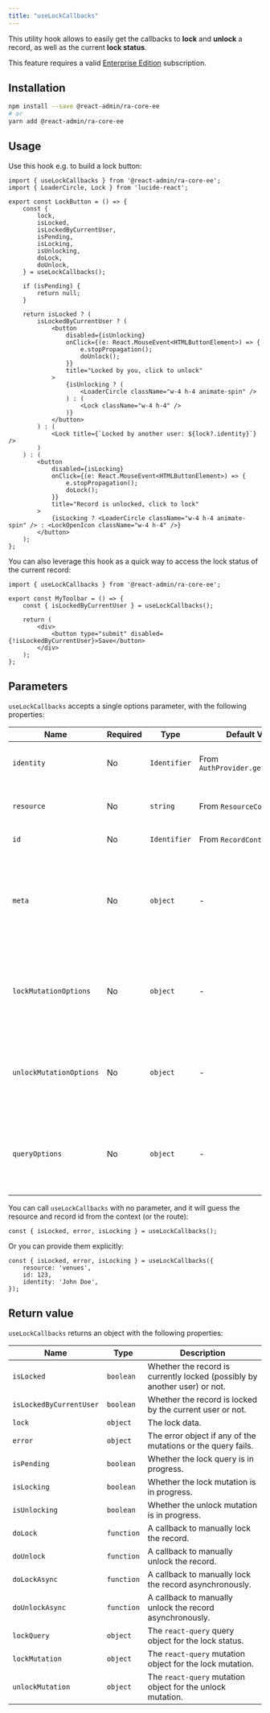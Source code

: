 ```yaml
---
title: "useLockCallbacks"
---
```

This utility hook allows to easily get the callbacks to **lock** and **unlock** a record, as well as the current **lock status**.

This feature requires a valid [Enterprise Edition](https://marmelab.com/ra-enterprise/) subscription.

## Installation

```bash
npm install --save @react-admin/ra-core-ee
# or
yarn add @react-admin/ra-core-ee
```

## Usage

Use this hook e.g. to build a lock button:

```tsx
import { useLockCallbacks } from '@react-admin/ra-core-ee';
import { LoaderCircle, Lock } from 'lucide-react';

export const LockButton = () => {
    const {
        lock,
        isLocked,
        isLockedByCurrentUser,
        isPending,
        isLocking,
        isUnlocking,
        doLock,
        doUnlock,
    } = useLockCallbacks();

    if (isPending) {
        return null;
    }

    return isLocked ? (
        isLockedByCurrentUser ? (
            <button
                disabled={isUnlocking}
                onClick={(e: React.MouseEvent<HTMLButtonElement>) => {
                    e.stopPropagation();
                    doUnlock();
                }}
                title="Locked by you, click to unlock"
            >
                {isUnlocking ? (
                    <LoaderCircle className="w-4 h-4 animate-spin" />
                ) : (
                    <Lock className="w-4 h-4" />
                )}
            </button>
        ) : (
            <Lock title={`Locked by another user: ${lock?.identity}`} />
        )
    ) : (
        <button
            disabled={isLocking}
            onClick={(e: React.MouseEvent<HTMLButtonElement>) => {
                e.stopPropagation();
                doLock();
            }}
            title="Record is unlocked, click to lock"
        >
            {isLocking ? <LoaderCircle className="w-4 h-4 animate-spin" /> : <LockOpenIcon className="w-4 h-4" />}
        </button>
    );
};
```

You can also leverage this hook as a quick way to access the lock status of the current record:

```tsx
import { useLockCallbacks } from '@react-admin/ra-core-ee';

export const MyToolbar = () => {
    const { isLockedByCurrentUser } = useLockCallbacks();

    return (
        <div>
            <button type="submit" disabled={!isLockedByCurrentUser}>Save</button>
        </div>
    );
};  
```

## Parameters

`useLockCallbacks` accepts a single options parameter, with the following properties:

| Name                    | Required | Type         | Default Value                     | Description                                                                                   |
| ----------------------- | -------- | ------------ | --------------------------------- | --------------------------------------------------------------------------------------------- |
| `identity`              | No       | `Identifier` | From `AuthProvider.getIdentity()` | An identifier for the user who owns the lock.                                                 |
| `resource`              | No       | `string`     | From `ResourceContext`            | The resource name (e.g. `'posts'`).                                                           |
| `id`                    | No       | `Identifier` | From `RecordContext`              | The record id (e.g. `123`).                                                                   |
| `meta`                  | No       | `object`     | -                                 | Additional metadata forwarded to the dataProvider `lock()`, `unlock()` and `getLock()` calls. |
| `lockMutationOptions`   | No       | `object`     | -                                 | `react-query` mutation options, used to customize the lock side-effects.                      |
| `unlockMutationOptions` | No       | `object`     | -                                 | `react-query` mutation options, used to customize the unlock side-effects.                    |
| `queryOptions`          | No       | `object`     | -                                 | `react-query` query options, used to customize the lock query side-effects.                   |

You can call `useLockCallbacks` with no parameter, and it will guess the resource and record id from the context (or the route):

```tsx
const { isLocked, error, isLocking } = useLockCallbacks();
```

Or you can provide them explicitly:

```tsx
const { isLocked, error, isLocking } = useLockCallbacks({
    resource: 'venues',
    id: 123,
    identity: 'John Doe',
});
```

## Return value

`useLockCallbacks` returns an object with the following properties:

| Name                    | Type       | Description                                                               |
| ----------------------- | ---------- | ------------------------------------------------------------------------- |
| `isLocked`              | `boolean`  | Whether the record is currently locked (possibly by another user) or not. |
| `isLockedByCurrentUser` | `boolean`  | Whether the record is locked by the current user or not.                  |
| `lock`                  | `object`   | The lock data.                                                            |
| `error`                 | `object`   | The error object if any of the mutations or the query fails.              |
| `isPending`             | `boolean`  | Whether the lock query is in progress.                                    |
| `isLocking`             | `boolean`  | Whether the lock mutation is in progress.                                 |
| `isUnlocking`           | `boolean`  | Whether the unlock mutation is in progress.                               |
| `doLock`                | `function` | A callback to manually lock the record.                                   |
| `doUnlock`              | `function` | A callback to manually unlock the record.                                 |
| `doLockAsync`           | `function` | A callback to manually lock the record asynchronously.                    |
| `doUnlockAsync`         | `function` | A callback to manually unlock the record asynchronously.                  |
| `lockQuery`             | `object`   | The `react-query` query object for the lock status.                       |
| `lockMutation`          | `object`   | The `react-query` mutation object for the lock mutation.                  |
| `unlockMutation`        | `object`   | The `react-query` mutation object for the unlock mutation.                |